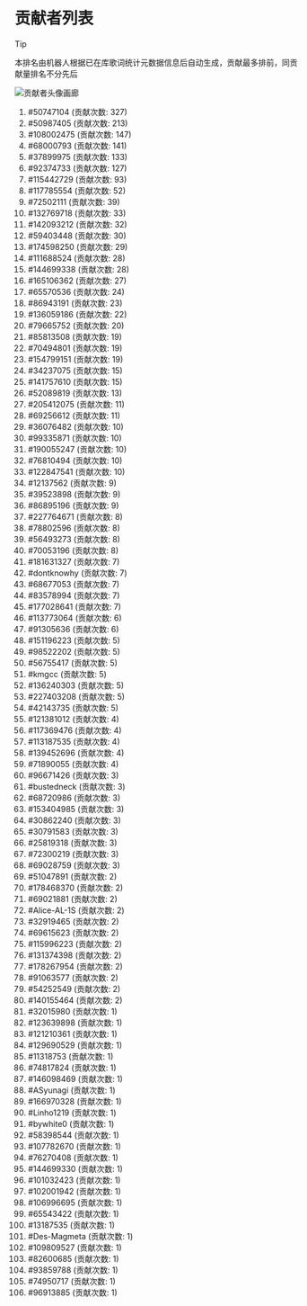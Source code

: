# 贡献者列表

> [!TIP]
> 本排名由机器人根据已在库歌词统计元数据信息后自动生成，贡献最多排前，同贡献量排名不分先后

![贡献者头像画廊](./CONTRIBUTORS.svg)

1. #50747104 (贡献次数: 327)
2. #50987405 (贡献次数: 213)
3. #108002475 (贡献次数: 147)
4. #68000793 (贡献次数: 141)
5. #37899975 (贡献次数: 133)
6. #92374733 (贡献次数: 127)
7. #115442729 (贡献次数: 93)
8. #117785554 (贡献次数: 52)
9. #72502111 (贡献次数: 39)
10. #132769718 (贡献次数: 33)
11. #142093212 (贡献次数: 32)
12. #59403448 (贡献次数: 30)
13. #174598250 (贡献次数: 29)
14. #111688524 (贡献次数: 28)
15. #144699338 (贡献次数: 28)
16. #165106362 (贡献次数: 27)
17. #65570536 (贡献次数: 24)
18. #86943191 (贡献次数: 23)
19. #136059186 (贡献次数: 22)
20. #79665752 (贡献次数: 20)
21. #85813508 (贡献次数: 19)
22. #70494801 (贡献次数: 19)
23. #154799151 (贡献次数: 19)
24. #34237075 (贡献次数: 15)
25. #141757610 (贡献次数: 15)
26. #52089819 (贡献次数: 13)
27. #205412075 (贡献次数: 11)
28. #69256612 (贡献次数: 11)
29. #36076482 (贡献次数: 10)
30. #99335871 (贡献次数: 10)
31. #190055247 (贡献次数: 10)
32. #76810494 (贡献次数: 10)
33. #122847541 (贡献次数: 10)
34. #12137562 (贡献次数: 9)
35. #39523898 (贡献次数: 9)
36. #86895196 (贡献次数: 9)
37. #227764671 (贡献次数: 8)
38. #78802596 (贡献次数: 8)
39. #56493273 (贡献次数: 8)
40. #70053196 (贡献次数: 8)
41. #181631327 (贡献次数: 7)
42. #dontknowhy (贡献次数: 7)
43. #68677053 (贡献次数: 7)
44. #83578994 (贡献次数: 7)
45. #177028641 (贡献次数: 7)
46. #113773064 (贡献次数: 6)
47. #91305636 (贡献次数: 6)
48. #151196223 (贡献次数: 5)
49. #98522202 (贡献次数: 5)
50. #56755417 (贡献次数: 5)
51. #kmgcc (贡献次数: 5)
52. #136240303 (贡献次数: 5)
53. #227403208 (贡献次数: 5)
54. #42143735 (贡献次数: 5)
55. #121381012 (贡献次数: 4)
56. #117369476 (贡献次数: 4)
57. #113187535 (贡献次数: 4)
58. #139452696 (贡献次数: 4)
59. #71890055 (贡献次数: 4)
60. #96671426 (贡献次数: 3)
61. #bustedneck (贡献次数: 3)
62. #68720986 (贡献次数: 3)
63. #153404985 (贡献次数: 3)
64. #30862240 (贡献次数: 3)
65. #30791583 (贡献次数: 3)
66. #25819318 (贡献次数: 3)
67. #72300219 (贡献次数: 3)
68. #69028759 (贡献次数: 3)
69. #51047891 (贡献次数: 2)
70. #178468370 (贡献次数: 2)
71. #69021881 (贡献次数: 2)
72. #Alice-AL-1S (贡献次数: 2)
73. #32919465 (贡献次数: 2)
74. #69615623 (贡献次数: 2)
75. #115996223 (贡献次数: 2)
76. #131374398 (贡献次数: 2)
77. #178267954 (贡献次数: 2)
78. #91063577 (贡献次数: 2)
79. #54252549 (贡献次数: 2)
80. #140155464 (贡献次数: 2)
81. #32015980 (贡献次数: 1)
82. #123639898 (贡献次数: 1)
83. #121210361 (贡献次数: 1)
84. #129690529 (贡献次数: 1)
85. #11318753 (贡献次数: 1)
86. #74817824 (贡献次数: 1)
87. #146098469 (贡献次数: 1)
88. #ASyunagi (贡献次数: 1)
89. #166970328 (贡献次数: 1)
90. #Linho1219 (贡献次数: 1)
91. #bywhite0 (贡献次数: 1)
92. #58398544 (贡献次数: 1)
93. #107782670 (贡献次数: 1)
94. #76270408 (贡献次数: 1)
95. #144699330 (贡献次数: 1)
96. #101032423 (贡献次数: 1)
97. #102001942 (贡献次数: 1)
98. #106996695 (贡献次数: 1)
99. #65543422 (贡献次数: 1)
100. #13187535 (贡献次数: 1)
101. #Des-Magmeta (贡献次数: 1)
102. #109809527 (贡献次数: 1)
103. #82600685 (贡献次数: 1)
104. #93859788 (贡献次数: 1)
105. #74950717 (贡献次数: 1)
106. #96913885 (贡献次数: 1)
